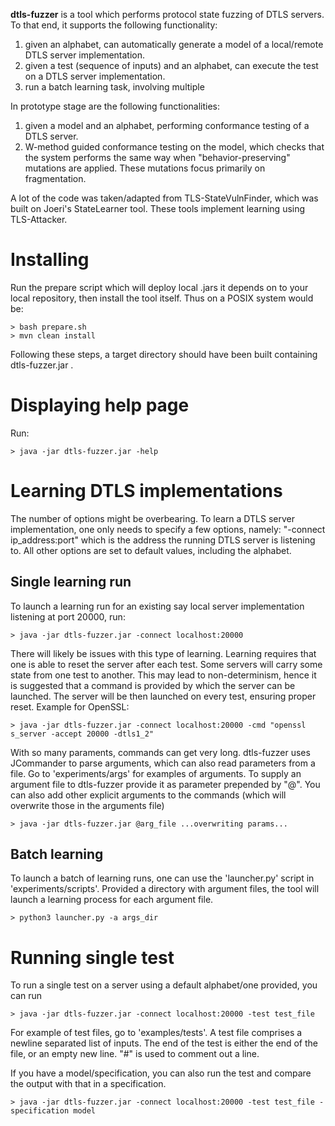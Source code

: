 **dtls-fuzzer** is a tool which performs protocol state fuzzing of DTLS servers. To that end, it supports the following functionality:
1. given an alphabet, can automatically generate a model of a local/remote DTLS server implementation.
2. given a test (sequence of inputs) and an alphabet, can execute the test on a DTLS server implementation.
3. run a batch learning task, involving multiple 

In prototype stage are the following functionalities:
1. given a model and an alphabet, performing conformance testing of a DTLS server.
2. W-method guided conformance testing on the model, which checks that the system performs the same way when "behavior-preserving" mutations are applied.
These mutations focus primarily on fragmentation.


A lot of the code was taken/adapted from TLS-StateVulnFinder, which was built on Joeri's StateLearner tool. These tools implement learning using TLS-Attacker. 

# Installing
Run the prepare script which will deploy local .jars it depends on to your local repository, then install the tool itself.
Thus on a POSIX system would be:

    > bash prepare.sh
    > mvn clean install

Following these steps, a target directory should have been built containing dtls-fuzzer.jar . 

# Displaying help page
Run:

    > java -jar dtls-fuzzer.jar -help

# Learning DTLS implementations

The number of options might be overbearing. 
To learn a DTLS server implementation, one only needs to specify a few options, namely: "-connect ip_address:port" which is the address the running DTLS server is listening to.
All other options are set to default values, including the alphabet.

## Single learning run
To launch a learning run for an existing say local server implementation listening at port 20000, run:

    > java -jar dtls-fuzzer.jar -connect localhost:20000

There will likely be issues with this type of learning. 
Learning requires that one is able to reset the server after each test.
Some servers will carry some state from one test to another. 
This may lead to non-determinism, hence it is suggested that a command is provided by which the server can be launched.
The server will be then launched on every test, ensuring proper reset.
Example for OpenSSL:

    > java -jar dtls-fuzzer.jar -connect localhost:20000 -cmd "openssl s_server -accept 20000 -dtls1_2"
    
With so many paraments, commands can get very long. 
dtls-fuzzer uses JCommander to parse arguments, which can also read parameters from a file.
Go to 'experiments/args' for examples of arguments.
To supply an argument file to dtls-fuzzer provide it as parameter prepended by "@".
You can also add other explicit arguments to the commands (which will overwrite those in the arguments file)

    > java -jar dtls-fuzzer.jar @arg_file ...overwriting params...

## Batch learning     
To launch a batch of learning runs, one can use the 'launcher.py' script in 'experiments/scripts'. 
Provided a directory with argument files, the tool will launch a learning process for each argument file.

    > python3 launcher.py -a args_dir
    
# Running single test
To run a single test on a server using a default alphabet/one provided, you can run

    > java -jar dtls-fuzzer.jar -connect localhost:20000 -test test_file
    
For example of test files, go to 'examples/tests'. 
A test file comprises a newline separated list of inputs. 
The end of the test is either the end of the file, or an empty new line.
"#" is used to comment out a line.

If you have a model/specification, you can also run the test and compare the output with that in a specification.

    > java -jar dtls-fuzzer.jar -connect localhost:20000 -test test_file -specification model







